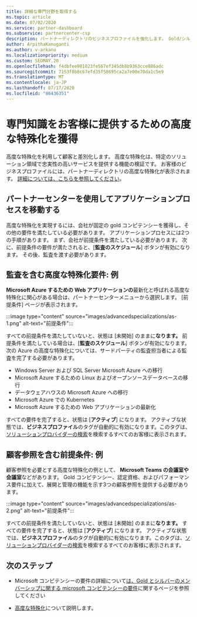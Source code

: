 ```yaml
---
title: 詳細な専門分野を取得する
ms.topic: article
ms.date: 07/02/2020
ms.service: partner-dashboard
ms.subservice: partnercenter-csp
description: パートナーディレクトリのビジネスプロファイルを強化します。 Gold/シルバーコンピテンシーと共に高度な特殊化を獲得する方法について説明します。
author: ArpithaKanuganti
ms.author: v-arkanu
ms.localizationpriority: medium
ms.custom: SEOMAY.20
ms.openlocfilehash: f4dbfee981023fe567ef345db8b9363cce886adc
ms.sourcegitcommit: 7153f0b8c67efd35f58695ca2a7e00e70da1c5e9
ms.translationtype: MT
ms.contentlocale: ja-JP
ms.lasthandoff: 07/17/2020
ms.locfileid: "86436351"
---
```

# <a name="earn-an-advanced-specialization-to-showcase-expertise-and-stand-out-to-customers"></a>専門知識をお客様に提供するための高度な特殊化を獲得 

高度な特殊化を利用して顧客と差別化します。 高度な特殊化は、特定のソリューション領域で忠実性の高いサービスを提供する機能の検証です。 お客様のビジネスプロファイルには、パートナーディレクトリの高度な特殊化が表示されます。 [詳細については、こちらを参照してください](https://partner.microsoft.com/membership/advanced-specialization)。

## <a name="use-partner-center-to-move-through-the-application-process"></a>パートナーセンターを使用してアプリケーションプロセスを移動する

高度な特殊化を実現するには、会社が固定の gold コンピテンシーを獲得し、その他の要件を満たしている必要があります。 アプリケーションプロセスには2つの手順があります。 まず、会社が前提条件を満たしている必要があります。 次に、前提条件の要件が満たされると、[**監査のスケジュール**] ボタンが有効になります。 その後、監査を渡す必要があります。 

## <a name="advanced-specialization-requirements-that-include-an-audit-an-example"></a>監査を含む高度な特殊化要件: 例

**Microsoft Azure するための Web アプリケーションの**最新化と呼ばれる高度な特殊化に関心がある場合は、パートナーセンターメニューから選択します。 [前提条件] ページが表示されます。

:::image type="content" source="images/advancedspecializations/as-1.png" alt-text="前提条件":::


すべての前提条件を満たしていないと、状態は [未開始] のままに**なります。** 前提条件を満たしている場合は、[**監査のスケジュール**] ボタンが有効になります。 次の Azure の高度な特殊化については、サードパーティの監査担当者による監査を完了する必要があります。
 
- Windows Server および SQL Server Microsoft Azure への移行
- Microsoft Azure するための Linux およびオープンソースデータベースの移行
- データウェアハウスの Microsoft Azure への移行
- Microsoft Azure での Kubernetes
- Microsoft Azure するための Web アプリケーションの最新化


すべての要件を完了すると、状態は [**アクティブ**] になります。 アクティブな状態では、**ビジネスプロファイル**のタグが自動的に有効になります。このタグは、[ソリューションプロバイダーの検索](https://www.microsoft.com/solution-providers/home)を検索するすべてのお客様に表示されます。

## <a name="prerequisites-that-include-customer-references-an-example"></a>顧客参照を含む前提条件: 例

顧客参照を必要とする高度な特殊化の例として、 **Microsoft Teams の会議室や会議室**などがあります。 Gold コンピテンシー、認定資格、およびパフォーマンス要件に加えて、展開と管理の機能を示す3つの顧客参照を提供する必要があります。

:::image type="content" source="images/advancedspecializations/as-2.png" alt-text="前提条件":::

すべての前提条件を満たしていないと、状態は [未開始] のままに**なります。** すべての要件を完了すると、状態は [**アクティブ**] になります。 アクティブな状態では、**ビジネスプロファイル**のタグが自動的に有効になります。このタグは、[ソリューションプロバイダーの検索](https://www.microsoft.com/solution-providers/home)を検索するすべてのお客様に表示されます。

## <a name="next-steps"></a>次のステップ

- Microsoft コンピテンシーの要件の詳細について[は、Gold とシルバーのメンバーシップに関する microsoft コンピテンシーの要件](learn-about-competencies.md)に関するページを参照してください

- [高度な特殊化](https://partner.microsoft.com/membership/advanced-specialization)について説明します。
